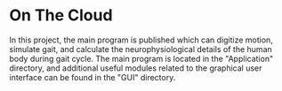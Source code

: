 # On The Cloud

In this project, the main program is published which can digitize motion, simulate gait, and calculate the neurophysiological details of the human body during gait cycle. The main program is located in the "Application" directory, and additional useful modules related to the graphical user interface can be found in the "GUI" directory. 
